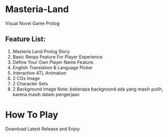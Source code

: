 # Masteria-Land
Visual Novel Game Prolog

## Feature List:
1. Masteria Land Prolog Story
2. Basic Renpy Feature For Player Experience
3. Define Your Own Player Name Feature.
4. English Translation & Language Picker
5. Interactive ATL Animation
6. 2 CGs Image
7. 2 Character Sets
8. 2 Background Image
Note: beberapa background ada yang masih putih, karena masih dalam pengerjaan
# How To Play
Download Latest Release and Enjoy
